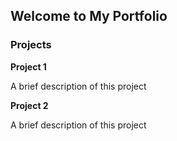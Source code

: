 ## Welcome to My Portfolio

### Projects

**Project 1**

A brief description of this project

**Project 2**

A brief description of this project

